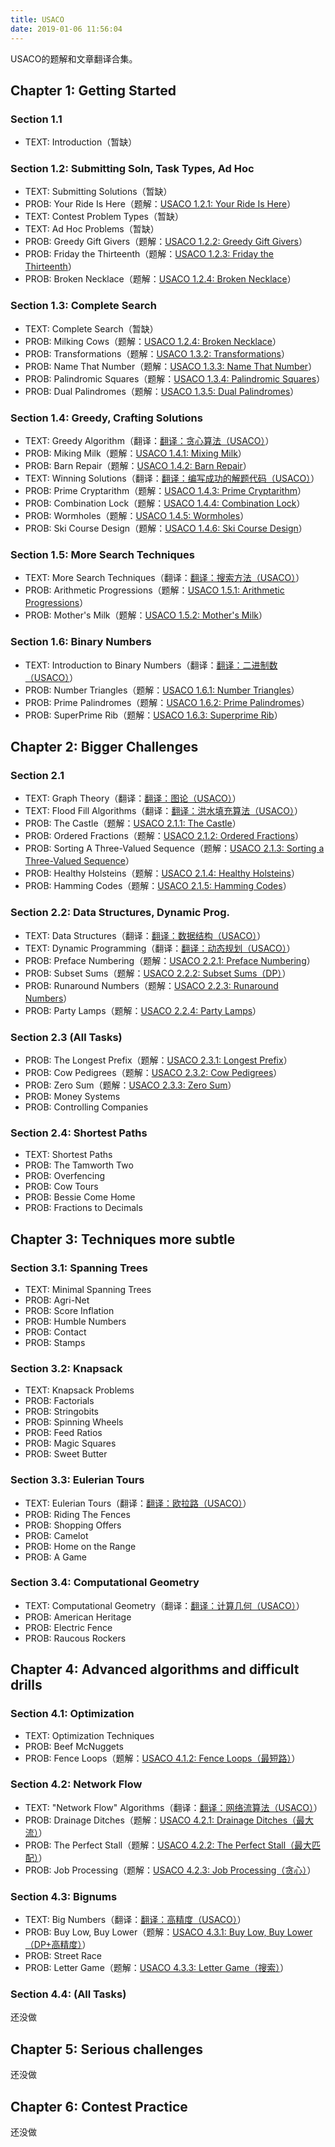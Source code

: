 ```yaml
---
title: USACO
date: 2019-01-06 11:56:04
---
```


USACO的题解和文章翻译合集。

## Chapter 1: Getting Started

### Section 1.1

* TEXT: Introduction（暂缺）
  
### Section 1.2: Submitting Soln, Task Types, Ad Hoc

* TEXT: Submitting Solutions（暂缺）
* PROB: Your Ride Is Here（题解：[USACO 1.2.1: Your Ride Is Here](/post/usaco-1-2-1-your-ride-is-here/)）
* TEXT: Contest Problem Types（暂缺）
* TEXT: Ad Hoc Problems（暂缺）
* PROB: Greedy Gift Givers（题解：[USACO 1.2.2: Greedy Gift Givers](/post/usaco-1-2-2-greedy-gift-givers/)）
* PROB: Friday the Thirteenth（题解：[USACO 1.2.3: Friday the Thirteenth](/post/usaco-1-2-3-friday-the-thirteenth/)）
* PROB: Broken Necklace（题解：[USACO 1.2.4: Broken Necklace](/post/usaco-1-2-4-broken-necklace/)）

### Section 1.3: Complete Search

* TEXT: Complete Search（暂缺）
* PROB: Milking Cows（题解：[USACO 1.2.4: Broken Necklace](/post/usaco-1-3-1-milking-cows/)）
* PROB: Transformations（题解：[USACO 1.3.2: Transformations](/post/usaco-1-3-2-transformations/)）
* PROB: Name That Number（题解：[USACO 1.3.3: Name That Number](/post/usaco-1-3-3-name-that-number/)）
* PROB: Palindromic Squares（题解：[USACO 1.3.4: Palindromic Squares](/post/usaco-1-3-4-palindromic-squares/)）
* PROB: Dual Palindromes（题解：[USACO 1.3.5: Dual Palindromes](/post/usaco-1-3-5-dual-palindromes/)）

### Section 1.4: Greedy, Crafting Solutions

* TEXT: Greedy Algorithm（翻译：[翻译：贪心算法（USACO）](/post/greedy-algorithm-usaco-translation/)）
* PROB: Miking Milk（题解：[USACO 1.4.1: Mixing Milk](/post/usaco-1-4-1-mixing-milk/)）
* PROB: Barn Repair（题解：[USACO 1.4.2: Barn Repair](/post/usaco-1-4-2-barn-repair/)）
* TEXT: Winning Solutions（翻译：[翻译：编写成功的解题代码（USACO）](/post/crafting-winning-solutions-usaco-translation/)）
* PROB: Prime Cryptarithm（题解：[USACO 1.4.3: Prime Cryptarithm](/post/usaco-1-4-3-prime-cryptarithm/)）
* PROB: Combination Lock（题解：[USACO 1.4.4: Combination Lock](/post/usaco-1-4-4-combination-lock/)）
* PROB: Wormholes（题解：[USACO 1.4.5: Wormholes](/post/usaco-1-4-5-wormholes/)）
* PROB: Ski Course Design（题解：[USACO 1.4.6: Ski Course Design](/post/usaco-1-4-6-ski-course-design/)）

### Section 1.5: More Search Techniques

* TEXT: More Search Techniques（翻译：[翻译：搜索方法（USACO）](/post/search-techniques-usaco-translation/)）
* PROB: Arithmetic Progressions（题解：[USACO 1.5.1: Arithmetic Progressions](/post/usaco-1-5-1-arithmetic-progressions/)）
* PROB: Mother's Milk（题解：[USACO 1.5.2: Mother's Milk](/post/usaco-1-5-2-mother-s-milk/)）

### Section 1.6: Binary Numbers

* TEXT: Introduction to Binary Numbers（翻译：[翻译：二进制数（USACO）](/post/binary-numbers-usaco-translation)）
* PROB: Number Triangles（题解：[USACO 1.6.1: Number Triangles](/post/usaco-1-6-1-number-triangles/)）
* PROB: Prime Palindromes（题解：[USACO 1.6.2: Prime Palindromes](/post/usaco-1-6-2-prime-palindromes/)）
* PROB: SuperPrime Rib（题解：[USACO 1.6.3: Superprime Rib](/post/usaco-1-6-3-superprime-rib/)）

## Chapter 2: Bigger Challenges

### Section 2.1

* TEXT: Graph Theory（翻译：[翻译：图论（USACO）](/post/graph-theory-usaco-translation)）
* TEXT: Flood Fill Algorithms（翻译：[翻译：洪水填充算法（USACO）](/post/flood-fill-algorithms-usaco-translation)）
* PROB: The Castle（题解：[USACO 2.1.1: The Castle](/post/usaco-2-1-1-the-castle)）
* PROB: Ordered Fractions（题解：[USACO 2.1.2: Ordered Fractions](/post/usaco-2-1-2-ordered-fractions)）
* PROB: Sorting A Three-Valued Sequence（题解：[USACO 2.1.3: Sorting a Three-Valued Sequence](/post/usaco-2-1-3-sorting-a-three-valued-sequence)）
* PROB: Healthy Holsteins（题解：[USACO 2.1.4: Healthy Holsteins](/post/usaco-2-1-4-healthy-holsteins)）
* PROB: Hamming Codes（题解：[USACO 2.1.5: Hamming Codes](/post/usaco-2-1-5-hamming-codes)）

### Section 2.2: Data Structures, Dynamic Prog.

* TEXT: Data Structures（翻译：[翻译：数据结构（USACO）](/post/data-structures-usaco-translation)）
* TEXT: Dynamic Programming（翻译：[翻译：动态规划（USACO）](/post/dynamic-programming-usaco-translation)）
* PROB: Preface Numbering（题解：[USACO 2.2.1: Preface Numbering](/post/usaco-2-2-1-preface-numbering)）
* PROB: Subset Sums（题解：[USACO 2.2.2: Subset Sums（DP）](/post/usaco-2-2-2-subset-sums)）
* PROB: Runaround Numbers（题解：[USACO 2.2.3: Runaround Numbers](/post/usaco-2-2-3-runaround-numbers)）
* PROB: Party Lamps（题解：[USACO 2.2.4: Party Lamps](/post/usaco-2-2-4-party-lamps)）

### Section 2.3 (All Tasks)

* PROB: The Longest Prefix（题解：[USACO 2.3.1: Longest Prefix](/post/usaco-2-3-1-longest-prefix)）
* PROB: Cow Pedigrees（题解：[USACO 2.3.2: Cow Pedigrees](/post/usaco-2-3-2-cow-pedigrees)）
* PROB: Zero Sum（题解：[USACO 2.3.3: Zero Sum](/post/usaco-2-3-3-zero-sum/)）
* PROB: Money Systems
* PROB: Controlling Companies

### Section 2.4: Shortest Paths

* TEXT: Shortest Paths
* PROB: The Tamworth Two
* PROB: Overfencing
* PROB: Cow Tours
* PROB: Bessie Come Home
* PROB: Fractions to Decimals

## Chapter 3: Techniques more subtle

### Section 3.1: Spanning Trees

* TEXT: Minimal Spanning Trees
* PROB: Agri-Net
* PROB: Score Inflation
* PROB: Humble Numbers
* PROB: Contact
* PROB: Stamps

### Section 3.2: Knapsack

* TEXT: Knapsack Problems
* PROB: Factorials
* PROB: Stringobits
* PROB: Spinning Wheels
* PROB: Feed Ratios
* PROB: Magic Squares
* PROB: Sweet Butter

### Section 3.3: Eulerian Tours

* TEXT: Eulerian Tours（翻译：[翻译：欧拉路（USACO）](/post/eulerian-tour-usaco-translation)）
* PROB: Riding The Fences
* PROB: Shopping Offers
* PROB: Camelot
* PROB: Home on the Range
* PROB: A Game

### Section 3.4: Computational Geometry

* TEXT: Computational Geometry（翻译：[翻译：计算几何（USACO）](/post/computational-geometry-usaco-translation)）
* PROB: American Heritage
* PROB: Electric Fence
* PROB: Raucous Rockers

## Chapter 4: Advanced algorithms and difficult drills

### Section 4.1: Optimization

* TEXT: Optimization Techniques
* PROB: Beef McNuggets
* PROB: Fence Loops（题解：[USACO 4.1.2: Fence Loops（最短路）](/post/usaco-4-1-2-fence-loops/)）

### Section 4.2: Network Flow

* TEXT: "Network Flow" Algorithms（翻译：[翻译：网络流算法（USACO）](/post/network-flow-algorithms-usaco/)）
* PROB: Drainage Ditches（题解：[USACO 4.2.1: Drainage Ditches（最大流）](/post/usaco-4-2-1-drainage-ditches/)）
* PROB: The Perfect Stall（题解：[USACO 4.2.2: The Perfect Stall（最大匹配）](/post/usaco-4-2-2-the-perfect-stall/)）
* PROB: Job Processing（题解：[USACO 4.2.3: Job Processing（贪心）](post/usaco-4.2.3-job-processing/)）

### Section 4.3: Bignums

* TEXT: Big Numbers（翻译：[翻译：高精度（USACO）](/post/big-numbers-usaco-translation/)）
* PROB: Buy Low, Buy Lower（题解：[USACO 4.3.1: Buy Low, Buy Lower（DP+高精度）](/post/usaco-4-3-1-buy-low-buy-lower/)）
* PROB: Street Race
* PROB: Letter Game（题解：[USACO 4.3.3: Letter Game（搜索）](/post/usaco-4-3-3-letter-game/)）

### Section 4.4: (All Tasks)

还没做

## Chapter 5: Serious challenges

还没做

## Chapter 6: Contest Practice

还没做